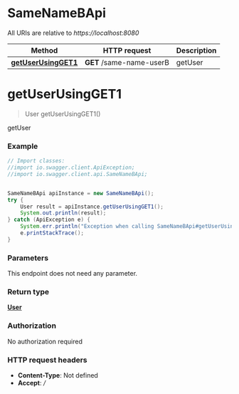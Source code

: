 # SameNameBApi

All URIs are relative to *https://localhost:8080*

Method | HTTP request | Description
------------- | ------------- | -------------
[**getUserUsingGET1**](SameNameBApi.md#getUserUsingGET1) | **GET** /same-name-userB | getUser


<a name="getUserUsingGET1"></a>
# **getUserUsingGET1**
> User getUserUsingGET1()

getUser

### Example
```java
// Import classes:
//import io.swagger.client.ApiException;
//import io.swagger.client.api.SameNameBApi;


SameNameBApi apiInstance = new SameNameBApi();
try {
    User result = apiInstance.getUserUsingGET1();
    System.out.println(result);
} catch (ApiException e) {
    System.err.println("Exception when calling SameNameBApi#getUserUsingGET1");
    e.printStackTrace();
}
```

### Parameters
This endpoint does not need any parameter.

### Return type

[**User**](User.md)

### Authorization

No authorization required

### HTTP request headers

 - **Content-Type**: Not defined
 - **Accept**: */*

